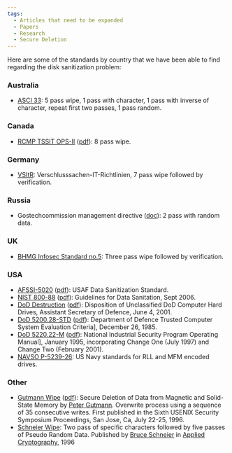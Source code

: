 ```yaml
---
tags:
  - Articles that need to be expanded
  - Papers
  - Research
  - Secure Deletion
---
```

Here are some of the standards by country that we have been able to find
regarding the disk sanitization problem:

### Australia

- [ASCI 33](asci_33.md): 5 pass wipe, 1 pass with character, 1
  pass with inverse of character, repeat first two passes, 1 pass
  random.

### Canada

- [RCMP TSSIT OPS-II](rcmp_tssit_ops-ii.md)
  ([pdf](http://www.rcmp-grc.gc.ca/tsb/pubs/it_sec/g2-003_e.pdf)): 8
  pass wipe.

### Germany

- [VSItR](vsitr.md): Verschlusssachen-IT-Richtlinien, 7 pass
  wipe followed by verification.

### Russia

- Gostechcommission management directive
  ([doc](http://www.internet-law.ru/standarts/safety/gtk009.doc)): 2
  pass with random data.

### UK

- [BHMG Infosec Standard no.5](bhmg_infosec_standard_no.5.md):
  Three pass wipe followed by verification.

### USA

- [AFSSI-5020](afssi-5020.md)
  ([pdf](http://jya.com/afssi5020.htm)): USAF Data Sanitization
  Standard.
- [NIST 800-88](nist_800-88.md)
  ([pdf](https://csrc.nist.gov/publications/detail/sp/800-88/rev-1/final)):
  Guidelines for Data Sanitation, Sept 2006.
- [DoD Destruction](dod_destruction.md)
  ([pdf](http://simson.net/ref/2001/ASD_HD_Disposition_memo060401.pdf)):
  Disposition of Unclassified DoD Computer Hard Drives, Assistant
  Secretary of Defence, June 4, 2001.
- [DoD 5200.28-STD](dod_5200.28-std.md)
  ([pdf](http://security.isu.edu/pdf/d520028.pdf)): Department of
  Defence Trusted Computer System Evaluation Criteria\], December 26,
  1985.
- [DoD 5220.22-M](dod_5220.22-m.md)
  ([pdf](http://simson.net/ref/2001/DoD_5220.22-M.pdf)): National
  Industrial Security Program Operating Manual\], January 1995,
  incorporating Change One (July 1997) and Change Two (February 2001).
- [NAVSO P-5239-26](navso_p-5239-26.md): US Navy standards for
  RLL and MFM encoded drives.

### Other

- [Gutmann Wipe](gutmann_wipe.md)
  ([pdf](http://www.cs.auckland.ac.nz/~pgut001/pubs/secure_del.html)):
  Secure Deletion of Data from Magnetic and Solid-State Memory by [Peter
  Gutmann](peter_gutmann.md). Overwrite process using a sequence
  of 35 consecutive writes. First published in the Sixth USENIX Security
  Symposium Proceedings, San Jose, Ca, July 22-25, 1996.
- [Schneier Wipe](schneier_wipe.md): Two pass of specific
  characters followed by five passes of Pseudo Random Data. Published by
  [Bruce Schneier](bruce_schneier.md) in [Applied
  Cryptography](https://www.schneier.com/books/applied-cryptography), 1996
